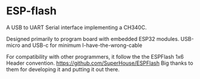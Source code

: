 # ESP-flash
A USB to UART Serial interface implementing a CH340C.

Designed primarily to program board with embedded ESP32 modules. USB-micro and USB-c for minimum I-have-the-wrong-cable

For compatibility with other programmers, it follow the the ESPFlash 1x6 Header convention. https://github.com/SuperHouse/ESPFlash
Big thanks to them for developing it and putting it out there.

